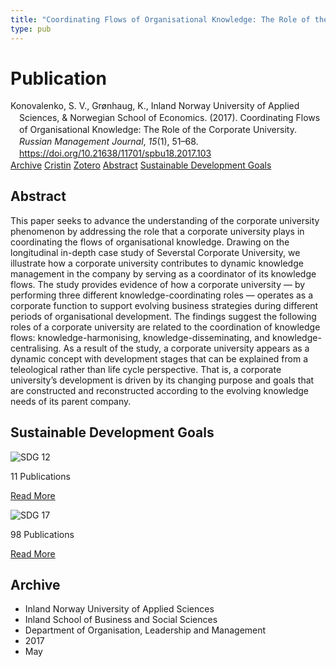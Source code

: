 ```yaml
---
title: "Coordinating Flows of Organisational Knowledge: The Role of the Corporate University"
type: pub
---
```

<h1>Publication</h1>
<article id="csl-bib-container-88QDYPB2" class="csl-bib-container">
  <div class="csl-bib-body" style="line-height: 1.35; padding-left: 1em; text-indent:-1em;">
  <div class="csl-entry">Konovalenko, S. V., Gr&#xF8;nhaug, K., Inland Norway University of Applied Sciences, &amp; Norwegian School of Economics. (2017). Coordinating Flows of Organisational Knowledge: The Role of the Corporate University. <i>Russian Management Journal</i>, <i>15</i>(1), 51&#x2013;68. <a href="https://doi.org/10.21638/11701/spbu18.2017.103">https://doi.org/10.21638/11701/spbu18.2017.103</a></div>
</div>
  <div class="csl-bib-buttons">
    <a href="#taxonomy-article-88QDYPB2" class="csl-bib-button">Archive</a>
    <a href="https://app.cristin.no/results/show.jsf?id=1470994" alt="Cristin URL" class="csl-bib-button">Cristin</a>
    <a href="http://zotero.org/groups/5022929/items/88QDYPB2" alt="Zotero URL" class="csl-bib-button">Zotero</a>
    <a href="#abstract-article-88QDYPB2" class="csl-bib-button">Abstract</a>
    <a href="#sdg-article-88QDYPB2" class="csl-bib-button">Sustainable Development Goals</a>
  </div>
  <div id="csl-bib-meta-container-88QDYPB2"></div>
</article>
<div id="csl-bib-meta-88QDYPB2" class="csl-bib-meta">
  <article id="abstract-article-88QDYPB2" class="abstract-article">
    <h1>Abstract</h1>
    This paper seeks to advance the understanding of the corporate university phenomenon by addressing the role that a corporate university plays in coordinating the flows of organisational knowledge. Drawing on the longitudinal in-depth case study of Severstal Corporate University, we illustrate how a corporate university contributes to dynamic knowledge management in the company by serving as a coordinator of its knowledge flows. The study provides evidence of how a corporate university — by performing three different knowledge-coordinating roles — operates as a corporate function to support evolving business strategies during different periods of organisational development. The findings suggest the following roles of a corporate university are related to the coordination of knowledge flows: knowledge-harmonising, knowledge-disseminating, and knowledge-centralising. As a result of the study, a corporate university appears as a dynamic concept with development stages that can be explained from a teleological rather than life cycle perspective. That is, a corporate university’s development is driven by its changing purpose and goals that are constructed and reconstructed according to the evolving knowledge needs of its parent company.
  </article>
  <article id="sdg-article-88QDYPB2" class="sdg-article">
    <h1>Sustainable Development Goals</h1>
    <div class="sdg-container"><div id="sdg12" class="sdg">
<img src="{{< params subfolder >}}images/sdg/sdg12_en.png" class="image" alt="SDG 12">
<div class="sdg-overlay">
<p class="sdg-publication-count"><span>11</span> Publications</p>
<p><a href="https://sdgs.un.org/goals/goal12" class="sdg-read-more">Read More</a></p>
</div>
</div> <div id="sdg17" class="sdg">
<img src="{{< params subfolder >}}images/sdg/sdg17_en.png" class="image" alt="SDG 17">
<div class="sdg-overlay">
<p class="sdg-publication-count"><span>98</span> Publications</p>
<p><a href="https://sdgs.un.org/goals/goal17" class="sdg-read-more">Read More</a></p>
</div>
</div></div>
  </article>
  <article id="taxonomy-article-88QDYPB2" class="taxonomy-article">
    <h1>Archive</h1>
    <ul>
      <li>Inland Norway University of Applied Sciences</li>
      <li>Inland School of Business and Social Sciences</li>
      <li>Department of Organisation, Leadership and Management</li>
      <li>2017</li>
      <li>May</li>
    </ul>
  </article>
</div>
